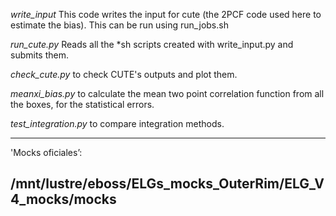 *write_input* This code writes the input for cute (the 2PCF code used here to estimate the bias). This can be run using run_jobs.sh

*run_cute.py* Reads all the *sh scripts created with write_input.py and submits them.

*check_cute.py* to check CUTE's outputs and plot them.

*meanxi_bias.py* to calculate the mean two point correlation function from all the boxes, for the statistical errors.

*test_integration.py* to compare integration methods.

-----
'Mocks oficiales’:

/mnt/lustre/eboss/ELGs_mocks_OuterRim/ELG_V4_mocks/mocks
-------------------------------------------------------------


